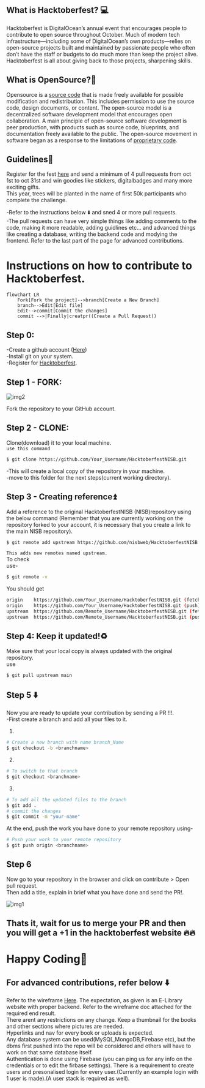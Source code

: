 ## What is Hacktoberfest? :computer:
Hacktoberfest is DigitalOcean’s annual event that encourages people to contribute to open source throughout October. Much of modern tech infrastructure—including some of DigitalOcean’s own products—relies on open-source projects built and maintained by passionate people who often don’t have the staff or budgets to do much more than keep the project alive. Hacktoberfest is all about giving back to those projects, sharpening skills.

## What is OpenSource?📖
Opensource is a [source code](https://en.wikipedia.org/wiki/Source_code) that is made freely available for possible modification and redistribution. This includes permission to use the source code, design documents, or content. The open-source model is a decentralized software development model that encourages open collaboration. A main principle of open-source software development is peer production, with products such as source code, blueprints, and documentation freely available to the public. The open-source movement in software began as a response to the limitations of [proprietary code](https://en.wikipedia.org/wiki/Proprietary_software).

## Guidelines🚀
Register for the fest [here](https://hacktoberfest.com/) and send a minimum of 4 pull requests from oct 1st to oct 31st and win goodies like stickers, digitalbadges and many more exciting gifts.   
This year, trees will be planted in the name of first 50k participants who complete the challenge.    
    
-Refer to the instructions below ⬇️ and sned 4 or more pull requests.   
-The pull requests can have very simple things like adding comments to the code, making it more readable, adding guidlines etc... and advanced things like creating a database, writing the backend code and modying the frontend. Refer to the last part of the page for advanced contributions.   

# Instructions on how to contribute to Hacktoberfest.
```mermaid
flowchart LR
    Fork[Fork the project]-->branch[Create a New Branch]
    branch-->Edit[Edit file]
    Edit-->commit[Commit the changes]
    commit -->|Finally|creatpr((Create a Pull Request))
```

## Step 0:
-Create a github account ([Here](https://github.com/))   
-Install git on your system.    
-Register for [Hacktoberfest](https://hacktoberfest.com/).

## Step 1 - FORK:
![img2](https://drive.google.com/file/d/1XTBPSzRf50vAGZ76CEgB6ZCzK4X4JTte/view?usp=sharing)

Fork the repository to your GitHub account.


## Step 2 - CLONE:
Clone(download) it to your local machine.   
`use this command`
```sh
$ git clone https://github.com/Your_Username/HacktoberfestNISB.git
```
-This will create a local copy of the repository in your machine.   
-move to this folder for the next steps(current working directory).

## Step 3 - Creating reference⏫
Add a reference to the original HacktoberfestNISB (NISB)repository using the below command (Remember that you are currently working on the repository forked to your account, it is necessary that you create a link to the main NISB repository).
```sh
$ git remote add upstream https://github.com/nisbweb/HacktoberfestNISB.git
```
`This adds new remotes named upstream.`    
To check   
use-
```sh
$ git remote -v
```
You should get
```sh
origin    https://github.com/Your_Username/HacktoberfestNISB.git (fetch)
origin    https://github.com/Your_Username/HacktoberfestNISB.git (push)
upstream  https://github.com/Remote_Username/HacktoberfestNISB.git (fetch)
upstream  https://github.com/Remote_Username/HacktoberfestNISB.git (push)
```

## Step 4: Keep it updated!♻️
Make sure that your local copy is always updated with the original repository.   
use
```sh
$ git pull upstream main
```
## Step 5 :arrow_down:
Now you are ready to update your contribution by sending a PR !!!.    
-First create a branch and add all your files to it.   

1.
```sh
# Create a new branch with name branch_Name
$ git checkout -b <branchname>
```   
2.
```sh
# To switch to that branch
$ git checkout <branchname>
```   
3.
```sh
# To add all the updated files to the branch 
$ git add .    
# commit the changes
$ git commit -m "your-name"
```   

At the end, push the work you have done to your remote repository using-
```sh
# Push your work to your remote repository
$ git push origin <branchname>
```

## Step 6
Now go to your repository in the browser and click on contribute > Open pull request.   
Then add a title, explain in brief what you have done and send the PR!.

![img1](https://github.com/ShreyasPAradhya/HacktoberfestNISB/assets/84059358/d2969cd1-1a42-4c97-9ff1-56ccdc2aba2d)

## Thats it, wait for us to merge your PR and then you will get a +1 in the hacktoberfest website :fire::fire:

# Happy Coding👋 

## For advanced contributions, refer below :arrow_down:
Refer to the wireframe [Here](https://drive.google.com/file/d/1CoagUUC9AgHakX4TgiVv6xyf6mbU9Bbj/view?usp=drive_link). 
The expectation, as given is an E-Library website with proper backend. Refer to the wireframe doc attached for the required end result.   
There arent any restrictions on any change. Keep a thumbnail for the books and other sections where pictures are needed.    
Hyperlinks and nav for every book or uploads is expected.    
Any database system can be used(MySQL,MongoDB,Firebase etc), but the dbms first pushed into the repo will be considered and others will have to work on that same database itself.    
Authentication is done using Firebase (you can ping us for any info on the credentials or to edit the firbase settings). There is a requirement to create users and presonalised login for every user.(Currently an example login with 1 user is made).(A user stack is required as well).
